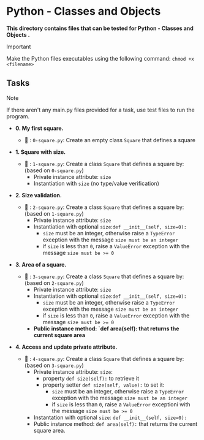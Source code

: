 # Python - Classes and Objects

**This directory contains files that can be tested for Python - Classes and Objects .**

> [!IMPORTANT]
> Make the Python files executables using the following command:
> `chmod +x <filename>`


## Tasks

> [!NOTE]
> If there aren't any main.py files provided for a task, use test files to run the program.


- **0. My first square.**

   - :file_folder: : `0-square.py`: Create an empty class `Square` that defines a square

- **1. Square with size.**

   - :file_folder: : `1-square.py`: Create a class `Square` that defines a square by: (based on `0-square.py`)
      - Private instance attribute: `size`
      - Instantiation with `size` (no type/value verification)
- **2. Size validation.**

   - :file_folder: : `2-square.py`: Create a class `Square` that defines a square by: (based on `1-square.py`)
      - Private instance attribute: `size`
      - Instantiation with optional `size`:`def __init__(self, size=0):`
         - `size` must be an integer, otherwise raise a `TypeError` exception with the message `size must be an integer`
         - if `size` is less than `0`, raise a `ValueError` exception with the message `size must be >= 0`

- **3. Area of a square.**

   - :file_folder: : `3-square.py`: Create a class `Square` that defines a square by: (based on `2-square.py`)
      - Private instance attribute: `size`
      - Instantiation with optional `size`:`def __init__(self, size=0):`
         - `size` must be an integer, otherwise raise a `TypeError` exception with the message `size must be an integer`
         - if `size` is less than `0`, raise a `ValueError` exception with the message `size must be >= 0`
      - **Public instance method: `def area(self): that returns the current square area**

- **4. Access and update private attribute.**

   - :file_folder: : `4-square.py`: Create a class `Square` that defines a square by: (based on `3-square.py`)
      - Private instance attribute: `size`:
         - property `def size(self):` to retrieve it
         - property setter `def size(self, value):` to set it:
            - `size` must be an integer, otherwise raise a `TypeError` exception with the message `size must be an integer`
            - if `size` is less than `0`, raise a `ValueError` exceptioni with the message `size must be >= 0`
      - Instantation with optional `size`: `def __init__(self, size=0):`
      - Public instance method: `def area(self):` that returns the current square area.
